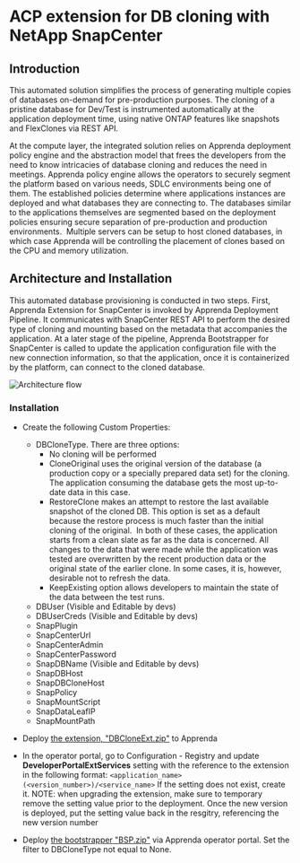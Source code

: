 ﻿# ACP extension for DB cloning with NetApp SnapCenter

## Introduction
This automated solution simplifies the process of generating multiple copies of databases on-demand for pre-production purposes. The cloning of a pristine database for Dev/Test is instrumented
automatically at the application deployment time, using native ONTAP features like snapshots and FlexClones via REST API.

At the compute layer, the integrated solution relies on Apprenda deployment policy engine and the abstraction model that frees the developers from the need to know intricacies of database cloning and reduces the need in meetings. 
Apprenda policy engine allows the operators to securely segment the platform based on various needs, SDLC environments being one of them. 
The established policies determine where applications instances are deployed and what databases they are connecting to. 
The databases similar to the applications themselves are segmented based on the deployment policies ensuring secure separation of pre-production and production environments. ​
 Multiple servers can be setup to host cloned databases, in which case Apprenda will be controlling the placement of clones based on the CPU and memory utilization.​


 ## Architecture and Installation

 This automated database provisioning is conducted in two steps. First, Apprenda Extension for SnapCenter is invoked by Apprenda Deployment Pipeline. 
 It communicates with SnapCenter REST API to perform the desired type of cloning and mounting based on the metadata that accompanies the application. 
 At a later stage of the pipeline, Apprenda Bootstrapper for SnapCenter is called to update the application configuration file with the new connection information, 
 so that the application, once it is containerized by the platform, can connect to the cloned database. ​

 ![Architecture flow](https://github.com/sashajeltuhin/AcpSnapCenterExtension/blob/master/docs/process.PNG "Architecture Flow")

 ### Installation
* Create the following Custom Properties:
  * DBCloneType.  There are three options:​
    * No cloning will be performed
    * CloneOriginal uses the original version of the database (a production copy or a specially prepared data set) for the cloning. The application consuming the database gets the most up-to-date data in this case.​
    * RestoreClone makes an attempt to restore the last available snapshot of the cloned DB.  This option is set as a default because the restore process is much faster than the initial cloning of the original. ​
			In both of these cases, the application starts from a clean slate as far as the data is concerned. All changes to the data that were made while the application was tested are overwritten by the recent production data or the original state of the earlier clone.​
			In some cases, it is, however, desirable not to refresh the data.​
    * KeepExisting option allows developers to maintain the state of the data between the test runs. ​
  * DBUser  (Visible and Editable by devs)
  * DBUserCreds (Visible and Editable by devs)
  * SnapPlugin
  * SnapCenterUrl
  * SnapCenterAdmin
  * SnapCenterPassword
  * SnapDBName   (Visible and Editable by devs)
  * SnapDBHost
  * SnapDBCloneHost
  * SnapPolicy
  * SnapMountScript
  * SnapDataLeafIP
  * SnapMountPath
* Deploy [the extension, "DBCloneExt.zip"](https://github.com/sashajeltuhin/AcpSnapCenterExtension/blob/master/Deploy/DBCloneExt.zip) to Apprenda
* In the operator portal, go to Configuration - Registry and update **DeveloperPortalExtServices** setting with the reference to the extension in the following format: `<application_name>(<version_number>)/<service_name>`
 If the setting does not exist, create it.
 NOTE: when upgrading the extension, make sure to temporary remove the setting value prior to the deployment. Once the new version is deployed, put the setting value back in the resgitry, referencing the new version number

* Deploy [the bootstrapper "BSP.zip"](https://github.com/sashajeltuhin/AcpSnapCenterExtension/blob/master/Deploy/BSP.zip) via Apprenda operator portal. Set the filter to DBCloneType not equal to None.

​



​